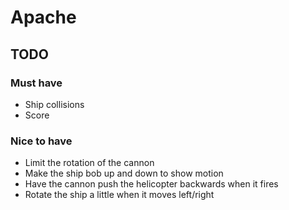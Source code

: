# Apache

## TODO

### Must have

* Ship collisions
* Score

### Nice to have

* Limit the rotation of the cannon
* Make the ship bob up and down to show motion
* Have the cannon push the helicopter backwards when it fires
* Rotate the ship a little when it moves left/right
